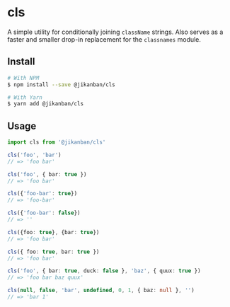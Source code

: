# cls

A simple utility for conditionally joining `className` strings. Also serves as a faster and smaller drop-in replacement for the `classnames` module.

## Install

```bash
# With NPM
$ npm install --save @jikanban/cls

# With Yarn
$ yarn add @jikanban/cls
```

## Usage

```typescript
import cls from '@jikanban/cls'

cls('foo', 'bar')
// => 'foo bar'

cls('foo', { bar: true })
// => 'foo bar'

cls({'foo-bar': true})
// => 'foo-bar'

cls({'foo-bar': false})
// => ''

cls({foo: true}, {bar: true})
// => 'foo bar'

cls({ foo: true, bar: true })
// => 'foo bar'

cls('foo', { bar: true, duck: false }, 'baz', { quux: true })
// => 'foo bar baz quux'

cls(null, false, 'bar', undefined, 0, 1, { baz: null }, '')
// => 'bar 1'
```
